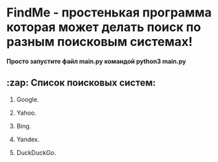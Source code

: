 <h1>FindMe - простенькая программа которая может делать поиск по разным поисковым системах!</h1>
<h4>Просто запустите файл main.py командой python3 main.py</h4>
<h2>:zap: Список поисковых систем: </h2>

1. Google.

2. Yahoo.

3. Bing.

4. Yandex.

5. DuckDuckGo.
